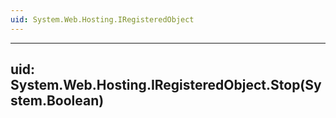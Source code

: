 ```yaml
---
uid: System.Web.Hosting.IRegisteredObject
---
```


---
uid: System.Web.Hosting.IRegisteredObject.Stop(System.Boolean)
---
